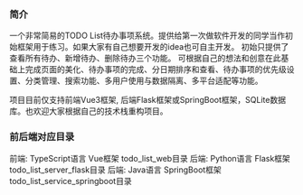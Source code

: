 ### 简介
一个非常简易的TODO List待办事项系统。提供给第一次做软件开发的同学当作初始框架用于练习。如果大家有自己想要开发的idea也可自主开发。
初始只提供了查看所有待办、新增待办、删除待办三个功能。
可根据自己的想法和创意在此基础上完成页面的美化、待办事项的完成、分日期排序和查看、待办事项的优先级设置、分类管理、搜索功能、多用户使用与数据隔离、多平台适配等功能。

项目目前仅支持前端Vue3框架, 后端Flask框架或SpringBoot框架，SQLite数据库。也欢迎大家根据自己的技术栈重构项目。

### 前后端对应目录
前端: TypeScript语言 Vue框架 todo_list_web目录
后端: Python语言 Flask框架 todo_list_server_flask目录
后端: Java语言 SpringBoot框架 todo_list_service_springboot目录
